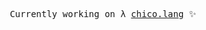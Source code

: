 
<p align="center">
  <samp>
    Currently working on λ <a href="https://github.com/lucassouzamatos/chico.lang">chico.lang</a> ✨
  </samp>
</p>

